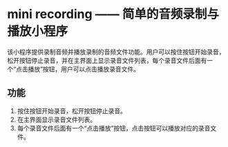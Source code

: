 # mini recording ——  简单的音频录制与播放小程序

该小程序提供录制音频并播放录制的音频文件功能。用户可以按住按钮开始录音，松开按钮停止录音，并在主界面上显示录音文件列表，每个录音文件后面有一个“点击播放”按钮，用户可以点击播放录音文件。

## 功能

1. 按住按钮开始录音，松开按钮停止录音。
2. 在主界面显示录音文件列表。
3. 每个录音文件后面有一个“点击播放”按钮，点击按钮可以播放对应的录音文件。

